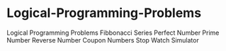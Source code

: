 # Logical-Programming-Problems
Logical Programming Problems  Fibbonacci Series Perfect Number Prime Number Reverse Number Coupon Numbers Stop Watch Simulator
